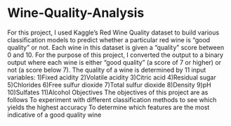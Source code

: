 # Wine-Quality-Analysis
For this project, I used Kaggle’s Red Wine Quality  dataset to build various classification models to predict whether a particular red wine is “good quality” or not. Each wine in this dataset is given a “quality” score between 0 and 10. For the purpose of this project, I converted the output to a binary output where each wine is either “good quality” (a score of 7 or higher) or not (a score below 7). The quality of a wine is determined by 11 input variables:
1)Fixed acidity
2)Volatile acidity
3)Citric acid
4)Residual sugar
5)Chlorides
6)Free sulfur dioxide
7)Total sulfur dioxide
8)Density
9)pH
10)Sulfates
11)Alcohol
Objectives
The objectives of this project are as follows
To experiment with different classification methods to see which yields the highest accuracy
To determine which features are the most indicative of a good quality wine
